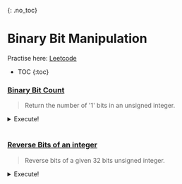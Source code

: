 {: .no_toc}
# Binary Bit Manipulation
Practise here: [Leetcode](https://leetcode.com/list?selectedList=90xf0762)

- TOC
{:toc}
  
### [Binary Bit Count](https://leetcode.com/problems/number-of-1-bits/)

> Return the number of '1' bits in an unsigned integer. 

<details><summary markdown="span">Execute!</summary>

```python
class Solution:
    def hammingWeight(self, num: int) -> int:
        count = 0
        while num:
            if num & 1:
                count+=1
            num = num >> 1
        return count
```

</details>
<BR>


### [Reverse Bits of an integer](https://leetcode.com/problems/reverse-bits/)

> Reverse bits of a given 32 bits unsigned integer.

<details><summary markdown="span">Execute!</summary>

```python
class Solution:
    def reverseBits(self, n):
        res = 0
        pow = 31

        while n:
            tmp = (n&1) << pow
            res += tmp

            n = n >> 1
            pow -=1

        return res
```

</details>
<BR>
